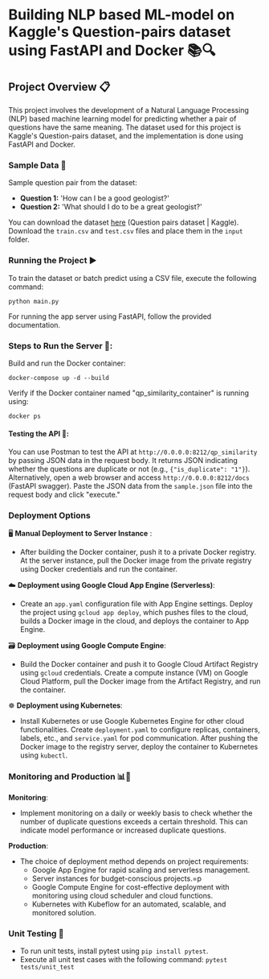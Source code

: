 # Building NLP based ML-model on Kaggle's Question-pairs dataset using FastAPI and Docker 📚🔍

## Project Overview 📋

This project involves the development of a Natural Language Processing (NLP) based machine learning model for predicting whether a pair of questions have the same meaning. The dataset used for this project is Kaggle's Question-pairs dataset, and the implementation is done using FastAPI and Docker.

### Sample Data 📝
Sample question pair from the dataset:
- **Question 1:** 'How can I be a good geologist?'
- **Question 2:** 'What should I do to be a great geologist?'

You can download the dataset [here](https://www.kaggle.com/c/quora-question-pairs/data) (Question pairs dataset | Kaggle). Download the `train.csv` and `test.csv` files and place them in the `input` folder.

### Running the Project ▶️

To train the dataset or batch predict using a CSV file, execute the following command:
```
python main.py
```
For running the app server using FastAPI, follow the provided documentation.

### Steps to Run the Server 🐳:
Build and run the Docker container:

```
docker-compose up -d --build
```

Verify if the Docker container named "qp_similarity_container" is running using:
```
docker ps
```

#### Testing the API 🚀:
You can use Postman to test the API at `http://0.0.0.0:8212/qp_similarity` by passing JSON data in the request body. It returns JSON indicating whether the questions are duplicate or not (e.g., `{"is_duplicate": "1"}`).
Alternatively, open a web browser and access `http://0.0.0.0:8212/docs` (FastAPI swagger). Paste the JSON data from the `sample.json` file into the request body and click "execute."

### Deployment Options

🖥️ **Manual Deployment to Server Instance** :
- After building the Docker container, push it to a private Docker registry. At the server instance, pull the Docker image from the private registry using Docker credentials and run the container.

☁️ **Deployment using Google Cloud App Engine (Serverless)**:
- Create an `app.yaml` configuration file with App Engine settings. Deploy the project using `gcloud app deploy`, which pushes files to the cloud, builds a Docker image in the cloud, and deploys the container to App Engine.

🗃️ **Deployment using Google Compute Engine**:
- Build the Docker container and push it to Google Cloud Artifact Registry using `gcloud` credentials. Create a compute instance (VM) on Google Cloud Platform, pull the Docker image from the Artifact Registry, and run the container.

 ☸️ **Deployment using Kubernetes**:
- Install Kubernetes or use Google Kubernetes Engine for other cloud functionalities. Create `deployment.yaml` to configure replicas, containers, labels, etc., and `service.yaml` for pod communication. After pushing the Docker image to the registry server, deploy the container to Kubernetes using `kubectl`.

### Monitoring and Production 📊🚀

**Monitoring**:
- Implement monitoring on a daily or weekly basis to check whether the number of duplicate questions exceeds a certain threshold. This can indicate model performance or increased duplicate questions.

**Production**:
- The choice of deployment method depends on project requirements:
   - Google App Engine for rapid scaling and serverless management.
   - Server instances for budget-conscious projects.=p
   - Google Compute Engine for cost-effective deployment with monitoring using cloud scheduler and cloud functions.
   - Kubernetes with Kubeflow for an automated, scalable, and monitored solution.
   
### Unit Testing 🧪
- To run unit tests, install pytest using `pip install pytest`.
- Execute all unit test cases with the following command:
`pytest tests/unit_test`
